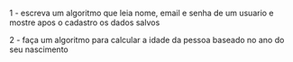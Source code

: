 1 - escreva um algoritmo que leia nome, email e senha de um usuario e mostre apos o cadastro os dados salvos

2 - faça um algoritmo para calcular a idade da pessoa baseado no ano do seu nascimento